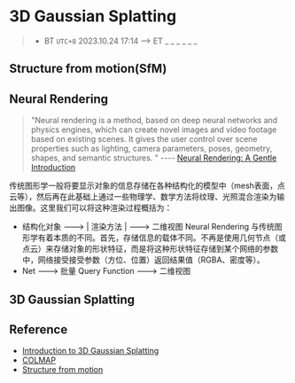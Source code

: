 # 3D Gaussian Splatting
> - BT `UTC+8` 2023.10.24 17:14 --> ET _ _ _ _ _ _
## Structure from motion(SfM)

## Neural Rendering
>"Neural rendering is a method, based on deep neural networks and physics engines, which can create novel images and video footage based on existing scenes. It gives the user control over scene properties such as lighting, camera parameters, poses, geometry, shapes, and semantic structures. " ---- [Neural Rendering: A Gentle Introduction](https://datagen.tech/guides/synthetic-data/neural-rendering)

传统图形学一般将要显示对象的信息存储在各种结构化的模型中（mesh表面，点云等），然后再在此基础上通过一些物理学、数学方法将纹理、光照混合渲染为输出图像。这里我们可以将这种渲染过程概括为：
- 结构化对象 ---> | 渲染方法 | ---> 二维视图
Neural Rendering 与传统图形学有着本质的不同。首先，存储信息的载体不同。不再是使用几何节点（或点云）来存储对象的形状特征，而是将这种形状特征存储到某个网络的参数中，网络接受接受参数（方位、位置）返回结果值（RGBA、密度等）。
- Net ---> 批量 Query Function ---> 二维视图

## 3D Gaussian Splatting

## Reference
- [Introduction to 3D Gaussian Splatting](https://huggingface.co/blog/gaussian-splatting)
- [COLMAP](https://colmap.github.io/tutorial.html)
- [Structure from motion](https://en.wikipedia.org/wiki/Structure_from_motion)